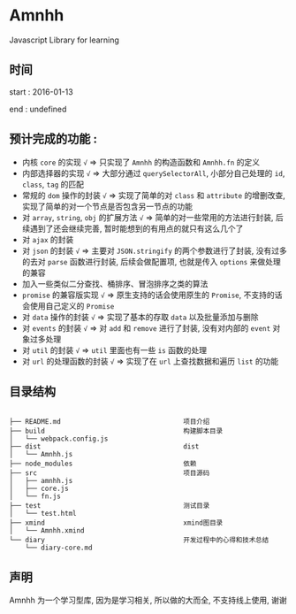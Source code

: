 # Amnhh

Javascript Library for learning


## 时间 

start : 2016-01-13

end : undefined

## 预计完成的功能 : 

- 内核 `core` 的实现   `√` => 只实现了 `Amnhh` 的构造函数和 `Amnhh.fn` 的定义
- 内部选择器的实现   `√` => 大部分通过 `querySelectorAll`, 小部分自己处理的 `id`, `class`, `tag` 的匹配
- 常规的 `dom` 操作的封装   `√` => 实现了简单的对 `class` 和 `attribute` 的增删改查, 实现了简单的对一个节点是否包含另一节点的功能
- 对 `array`, `string`, `obj` 的扩展方法    `√` => 简单的对一些常用的方法进行封装, 后续遇到了还会继续完善, 暂时能想到的有用点的就只有这么几个了
- 对 `ajax` 的封装
- 对 `json` 的封装   `√` => 主要对 `JSON.stringify` 的两个参数进行了封装, 没有过多的去对 `parse` 函数进行封装, 后续会做配置项, 也就是传入 `options` 来做处理的兼容
- 加入一些类似二分查找、桶排序、冒泡排序之类的算法
- `promise` 的兼容版实现    `√` => 原生支持的话会使用原生的 `Promise`, 不支持的话会使用自己定义的 `Promise`
- 对 `data` 操作的封装    `√` => 实现了基本的存取 `data` 以及批量添加与删除
- 对 `events` 的封装    `√` => 对 `add` 和 `remove` 进行了封装, 没有对内部的 `event` 对象过多处理
- 对 `util` 的封装     `√` => `util` 里面也有一些 `is` 函数的处理 
- 对 `url` 的处理函数的封装    `√` => 实现了在 `url` 上查找数据和遍历 `list` 的功能

## 目录结构

```

├── README.md                               项目介绍
├── build                                   构建脚本目录
│   └── webpack.config.js
├── dist                                    dist
│   └── Amnhh.js                            
├── node_modules                            依赖
├── src                                     项目源码
│   ├── amnhh.js                            
│   ├── core.js
│   └── fn.js
├── test                                    测试目录
│   └── test.html
├── xmind                                   xmind图目录
│   └── Amnhh.xmind
└── diary                                   开发过程中的心得和技术总结
    └── diary-core.md

```

## 声明

Amnhh 为一个学习型库, 因为是学习相关, 所以做的大而全, 不支持线上使用, 谢谢

